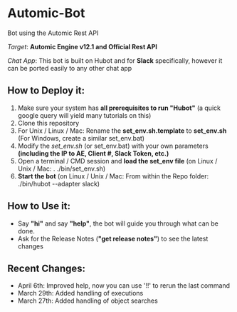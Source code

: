 # Automic-Bot
Bot using the Automic Rest API

 *Target*: **Automic Engine v12.1 and Official Rest API**

 *Chat App*: This bot is built on Hubot and for **Slack** specifically, however it can be ported easily to any other chat app

## **How to Deploy it:**
  1. Make sure your system has **all prerequisites to run "Hubot"** (a quick google query will yield many tutorials on this)
  2. Clone this repository
  3. For Unix / Linux / Mac: Rename the **set_env.sh.template** to **set_env.sh** (For Windows, create a similar set_env.bat)
  4. Modify the *set_env.sh* (or set_env.bat) with your own parameters **(including the IP to AE, Client #, Slack Token, etc.)**
  5. Open a terminal / CMD session and **load the set_env file** (on Linux / Unix / Mac:  . ./bin/set_env.sh)
  6. **Start the bot** (on Linux / Unix / Mac: From within the Repo folder: ./bin/hubot --adapter slack)
  
## **How to Use it:**
  * Say **"hi"** and say **"help"**, the bot will guide you through what can be done.
  * Ask for the Release Notes (**"get release notes"**) to see the latest changes
  
## **Recent Changes:**
  * April 6th: Improved help, now you can use '!!' to rerun the last command
  * March 29th: Added handling of executions
  * March 27th: Added handling of object searches
